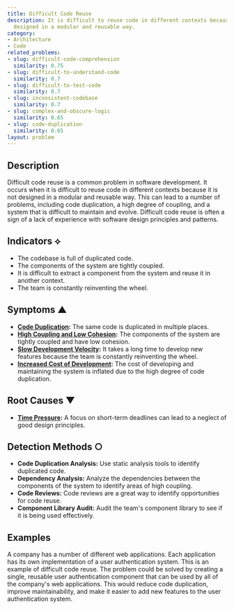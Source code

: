 ```yaml
---
title: Difficult Code Reuse
description: It is difficult to reuse code in different contexts because it is not
  designed in a modular and reusable way.
category:
- Architecture
- Code
related_problems:
- slug: difficult-code-comprehension
  similarity: 0.75
- slug: difficult-to-understand-code
  similarity: 0.7
- slug: difficult-to-test-code
  similarity: 0.7
- slug: inconsistent-codebase
  similarity: 0.7
- slug: complex-and-obscure-logic
  similarity: 0.65
- slug: code-duplication
  similarity: 0.65
layout: problem
---
```


## Description
Difficult code reuse is a common problem in software development. It occurs when it is difficult to reuse code in different contexts because it is not designed in a modular and reusable way. This can lead to a number of problems, including code duplication, a high degree of coupling, and a system that is difficult to maintain and evolve. Difficult code reuse is often a sign of a lack of experience with software design principles and patterns.

## Indicators ⟡
- The codebase is full of duplicated code.
- The components of the system are tightly coupled.
- It is difficult to extract a component from the system and reuse it in another context.
- The team is constantly reinventing the wheel.

## Symptoms ▲
- **[Code Duplication](code-duplication.md):** The same code is duplicated in multiple places.
- **[High Coupling and Low Cohesion](high-coupling-low-cohesion.md):** The components of the system are tightly coupled and have low cohesion.
- **[Slow Development Velocity](slow-development-velocity.md):** It takes a long time to develop new features because the team is constantly reinventing the wheel.
- **[Increased Cost of Development](increased-cost-of-development.md):** The cost of developing and maintaining the system is inflated due to the high degree of code duplication.

## Root Causes ▼



- **[Time Pressure](time-pressure.md):** A focus on short-term deadlines can lead to a neglect of good design principles.

## Detection Methods ○
- **Code Duplication Analysis:** Use static analysis tools to identify duplicated code.
- **Dependency Analysis:** Analyze the dependencies between the components of the system to identify areas of high coupling.
- **Code Reviews:** Code reviews are a great way to identify opportunities for code reuse.
- **Component Library Audit:** Audit the team's component library to see if it is being used effectively.

## Examples
A company has a number of different web applications. Each application has its own implementation of a user authentication system. This is an example of difficult code reuse. The problem could be solved by creating a single, reusable user authentication component that can be used by all of the company's web applications. This would reduce code duplication, improve maintainability, and make it easier to add new features to the user authentication system.
